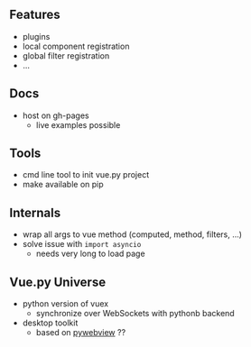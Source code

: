 ## Features
* plugins
* local component registration
* global filter registration
* ...

## Docs
* host on gh-pages
  *  live examples possible


## Tools
* cmd line tool to init vue.py project
* make available on pip

## Internals
* wrap all args to vue method (computed, method, filters, ...)
* solve issue with `import asyncio`
  * needs very long to load page

## Vue.py Universe
* python version of vuex
  * synchronize over WebSockets with pythonb backend
* desktop toolkit
  * based on [pywebview](https://github.com/r0x0r/pywebview) ??
